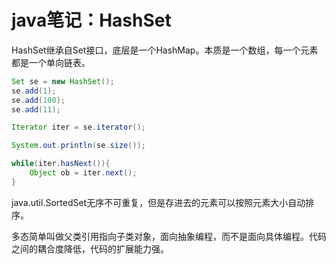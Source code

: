 # java笔记：HashSet

HashSet继承自Set接口，底层是一个HashMap。本质是一个数组，每一个元素都是一个单向链表。

```java
Set se = new HashSet();
se.add(1);
se.add(100);
se.add(11);

Iterator iter = se.iterator();

System.out.println(se.size());

while(iter.hasNext()){
    Object ob = iter.next();
}
```

java.util.SortedSet无序不可重复，但是存进去的元素可以按照元素大小自动排序。



多态简单叫做父类引用指向子类对象，面向抽象编程，而不是面向具体编程。代码之间的耦合度降低，代码的扩展能力强。
